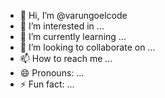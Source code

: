 - 👋 Hi, I’m @varungoelcode
- 👀 I’m interested in ...
- 🌱 I’m currently learning ...
- 💞️ I’m looking to collaborate on ...
- 📫 How to reach me ...
- 😄 Pronouns: ...
- ⚡ Fun fact: ...

<!---
varungoelcode/varungoelcode is a ✨ special ✨ repository because its `README.md` (this file) appears on your GitHub profile.
You can click the Preview link to take a look at your changes.
--->
